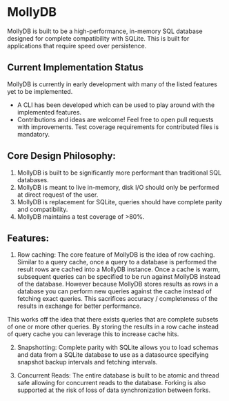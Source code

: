 # MollyDB
MollyDB is built to be a high-performance, in-memory SQL database designed for complete compatibility with SQLite. This is built for applications that require speed over persistence.

## Current Implementation Status
MollyDB is currently in early development with many of the listed features yet to be implemented.
- A CLI has been developed which can be used to play around with the implemented features.
- Contributions and ideas are welcome! Feel free to open pull requests with improvements. Test coverage requirements for contributed files is mandatory.

## Core Design Philosophy:
1. MollyDB is built to be significantly more performant than traditional SQL databases.
2. MollyDB is meant to live in-memory, disk I/O should only be performed at direct request of the user.
3. MollyDB is replacement for SQLite, queries should have complete parity and compatibility.
4. MollyDB maintains a test coverage of >80%.

## Features:
1. Row caching: The core feature of MollyDB is the idea of row caching. Similar to a query cache, once a query to a database is performed the result rows are cached into a MollyDB instance. Once a cache is warm, subsequent queries can be specified to be run against MollyDB instead of the database. However because MollyDB stores results as rows in a database you can perform new queries against the cache instead of fetching exact queries. This sacrifices accuracy / completeness of the results in exchange for better performance.

This works off the idea that there exists queries that are complete subsets of one or more other queries. By storing the results in a row cache instead of query cache you can leverage this to increase cache hits.

2. Snapshotting: Complete parity with SQLite allows you to load schemas and data from a SQLite database to use as a datasource specifying snapshot backup intervals and fetching intervals. 

3. Concurrent Reads: The entire database is built to be atomic and thread safe allowing for concurrent reads to the database. Forking is also supported at the risk of loss of data synchronization between forks.